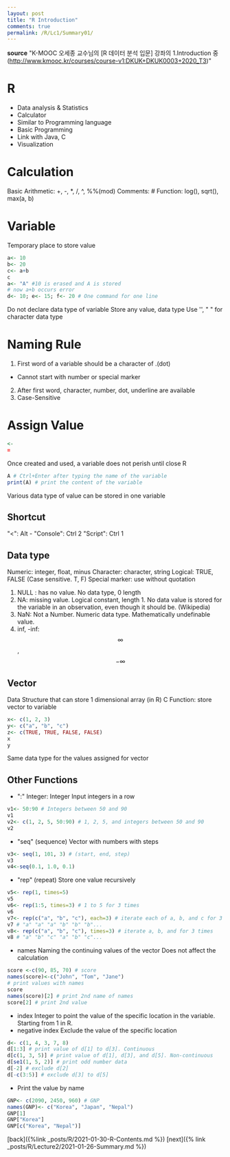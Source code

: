 ```yaml
---
layout: post
title: "R Introduction"
comments: true
permalink: /R/Lc1/Summary01/
---
```

**source**
"K-MOOC 오세종 교수님의 [R 데이터 분석 입문] 강좌의 1.Introduction 중(http://www.kmooc.kr/courses/course-v1:DKUK+DKUK0003+2020_T3)"
 
# R
- Data analysis & Statistics
- Calculator
- Similar to Programming language
- Basic Programming
- Link with Java, C
- Visualization

# Calculation
Basic Arithmetic: +, -, *, /, ^, %%(mod)
Comments: #
Function: log(), sqrt(), max(a, b)

# Variable
Temporary place to store value

```r
a<- 10
b<- 20
c<- a+b
c
a<- "A" #10 is erased and A is stored
# now a+b occurs error
d<- 10; e<- 15; f<- 20 # One command for one line
```
Do not declare data type of variable
Store any value, data type
Use '', " " for character data type

# Naming Rule
1. First word of a variable should be a character of .(dot)
- Cannot start with number or special marker
2. After first word, character, number, dot, underline are available
3. Case-Sensitive

# Assign Value

```r
<-
=
```
Once created and used, a variable does not perish until close R

```r
A # Ctrl+Enter after typing the name of the variable
print(A) # print the content of the variable
```
Various data type of value can be stored in one variable

## Shortcut
"<": Alt -
"Console": Ctrl 2
"Script": Ctrl 1

## Data type
Numeric: integer, float, minus
Character: character, string
Logical: TRUE, FALSE (Case sensitive. T, F)
Special marker: use without quotation
1. NULL : has no value. No data type, 0 length
2. NA: missing value. Logical constant, length 1. No data value is stored for the variable in an observation, even though it should be. (Wikipedia)
3. NaN: Not a Number. Numeric data type. Mathematically undefinable value.
4. inf, -inf: $$\infty$$, $$-\infty$$

## Vector
Data Structure that can store 1 dimensional array (in R)
C Function: store vector to variable

```r
x<- c(1, 2, 3)
y<- c("a", "b", "c")
z<- c(TRUE, TRUE, FALSE, FALSE)
x
y
```
Same data type for the values assigned for vector

## Other Functions
* ":"
Integer: Integer
Input integers in a row

```r
v1<- 50:90 # Integers between 50 and 90
v1
v2<- c(1, 2, 5, 50:90) # 1, 2, 5, and integers between 50 and 90
v2
```
* "seq" (sequence)
Vector with numbers with steps

```r
v3<- seq(1, 101, 3) # (start, end, step)
v3
v4<-seq(0.1, 1.0, 0.1)
```
* "rep" (repeat)
Store one value recursively

```r
v5<- rep(1, times=5)
v5
v6<- rep(1:5, times=3) # 1 to 5 for 3 times
v6
v7<- rep(c("a", "b", "c"), each=3) # iterate each of a, b, and c for 3 times
v7 # "a" "a" "a" "b" "b" "b"...
v8<- rep(c("a", "b", "c"), times=3) # iterate a, b, and for 3 times
v8 # "a" "b" "c" "a" "b" "c"...
```
* names
Naming the continuing values of the vector
Does not affect the calculation

```r
score <-c(90, 85, 70) # score
names(score)<-c("John", "Tom", "Jane")
# print values with names
score
names(score)[2] # print 2nd name of names
score[2] # print 2nd value
```
* index
Integer to point the value of the specific location in the variable.
Starting from 1 in R.
* negative index
Exclude the value of the specific location

```r
d<- c(1, 4, 3, 7, 8)
d[1:3] # print value of d[1] to d[3]. Continuous
d[c(1, 3, 5)] # print value of d[1], d[3], and d[5]. Non-continuous
d[se1(1, 5, 2)] # print odd number data
d[-2] # exclude d[2]
d[-c(3:5)] # exclude d[3] to d[5]
```
* Print the value by name

```r
GNP<- c(2090, 2450, 960) # GNP
names(GNP)<- c("Korea", "Japan", "Nepal")
GNP[1]
GNP["Korea"]
GNP[c("Korea", "Nepal")]
```

[back]({%link _posts/R/2021-01-30-R-Contents.md %})
[next]({% link _posts/R/Lecture2/2021-01-26-Summary.md %})
